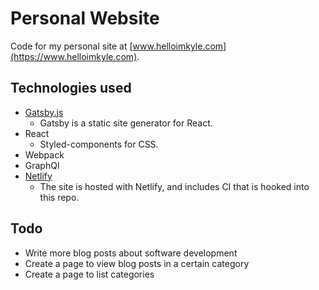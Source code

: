 # Personal Website
Code for my personal site at [www.helloimkyle.com](https://www.helloimkyle.com).

## Technologies used
* [Gatsby.js](https://www.gatsbyjs.org)
  * Gatsby is a static site generator for React.
* React
  * Styled-components for CSS.
* Webpack
* GraphQl
* [Netlify](https://www.netlify.com)
  * The site is hosted with Netlify, and includes CI that is hooked into this repo.

## Todo 
* Write more blog posts about software development
* Create a page to view blog posts in a certain category
* Create a page to list categories

